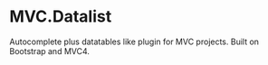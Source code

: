 MVC.Datalist
============

Autocomplete plus datatables like plugin for MVC projects.
Built on Bootstrap and MVC4.
